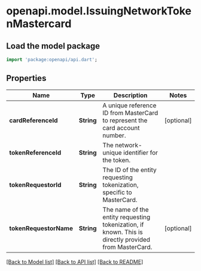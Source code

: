 # openapi.model.IssuingNetworkTokenMastercard

## Load the model package
```dart
import 'package:openapi/api.dart';
```

## Properties
Name | Type | Description | Notes
------------ | ------------- | ------------- | -------------
**cardReferenceId** | **String** | A unique reference ID from MasterCard to represent the card account number. | [optional] 
**tokenReferenceId** | **String** | The network-unique identifier for the token. | 
**tokenRequestorId** | **String** | The ID of the entity requesting tokenization, specific to MasterCard. | 
**tokenRequestorName** | **String** | The name of the entity requesting tokenization, if known. This is directly provided from MasterCard. | [optional] 

[[Back to Model list]](../README.md#documentation-for-models) [[Back to API list]](../README.md#documentation-for-api-endpoints) [[Back to README]](../README.md)


